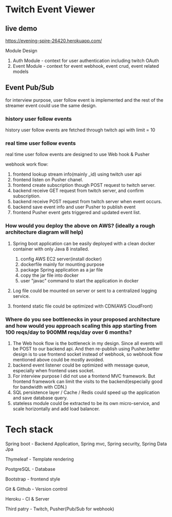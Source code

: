 # Twitch Event Viewer
## live demo
https://evening-spire-26420.herokuapp.com/

Module Design
1. Auth Module - context for user authentication including twitch OAuth
2. Event Module - context for event webhook, event crud, event related models

## Event Pub/Sub
for interview purpose, user follow event is implemented and the rest of the streamer event could use the same design.

### history user follow events
history user follow events are fetched through twitch api with limit = 10

### real time user follow events
real time user follow events are designed to use Web hook & Pusher

webhook work flow:
1. frontend lookup stream info(mainly _id) using twitch user api
1. frontend listen on Pusher chanel.
1. frontend create subscription though POST request to twitch server.
1. backend receive GET request from twitch server, and confirm subscription.
1. backend receive POST request from twitch server when event occurs.
1. backend save event info and user Pusher to publish event
1. frontend Pusher event gets triggered and updated event list.


### How would you deploy the above on AWS? (ideally a rough architecture diagram will help)
1. Spring boot application can be easily deployed with a clean docker container with only Java 8 installed. 
    1. config AWS EC2 server(install docker)
    1. dockerfile mainly for mounting purpose
    1. package Spring application as a jar file 
    1. copy the jar file into docker 
    1. user "javac" command to start the application in docker

1. Log file could be mounted on server or sent to a centralized logging service.
1. frontend static file could be optimized with CDN(AWS CloudFront)

### Where do you see bottlenecks in your proposed architecture and how would you approach scaling this app starting from 100 reqs/day to 900MM reqs/day over 6 months?
1. The Web hook flow is the bottleneck in my design. Since all events will be POST to our backend api. And then re-publish using Pusher.better design is to use frontend socket instead of webhook, so webhook flow mentioned above could be mostly avoided.
1. backend event listener could be optimized with message queue, especially when frontend uses socket.
1. For interview purpose I did not use a frontend MVC framework. But frontend framework can limit the visits to the backend(especially good for bandwidth with CDN.)
1. SQL persistence layer / Cache / Redis could speed up the application and save database query. 
1. stateless module could be extracted to be its own micro-service, and scale horizontally and add load balancer.


# Tech stack
Spring boot - Backend Application, Spring mvc, Spring security, Spring Data Jpa
 
Thymeleaf - Template rendering

PostgreSQL - Database

Bootstrap - frontend style

Git & Github - Version control

Heroku - CI & Server 

Third patry - Twitch, Pusher(Pub/Sub for webhook)